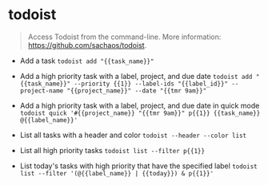 # todoist
> Access Todoist from the command-line.
> More information: <https://github.com/sachaos/todoist>.

- Add a task
`todoist add "{{task_name}}"`

- Add a high priority task with a label, project, and due date
`todoist add "{{task_name}}" --priority {{1}} --label-ids "{{label_id}}" --project-name "{{project_name}}" --date "{{tmr 9am}}"`

- Add a high priority task with a label, project, and due date in quick mode
`todoist quick '#{{project_name}} "{{tmr 9am}}" p{{1}} {{task_name}} @{{label_name}}'`

- List all tasks with a header and color
`todoist --header --color list`

- List all high priority tasks
`todoist list --filter p{{1}}`

- List today's tasks with high priority that have the specified label
`todoist list --filter '(@{{label_name}} | {{today}}) & p{{1}}'`
